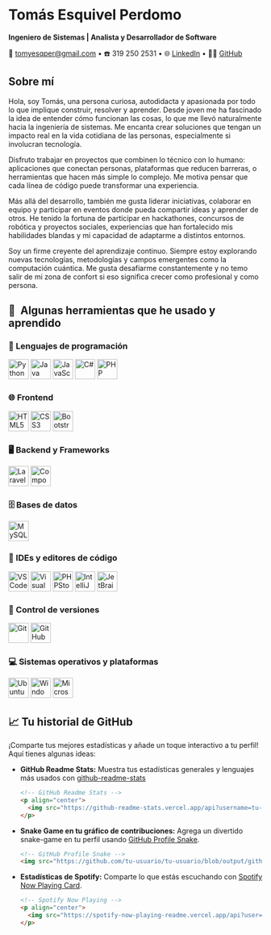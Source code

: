 # Tomás Esquivel Perdomo

**Ingeniero de Sistemas | Analista y Desarrollador de Software**

📧 [tomyesqper@gmail.com](mailto:tomyesqper@gmail.com) • ☎️ 319 250 2531 • 🌐 [LinkedIn](https://www.linkedin.com/in/tom%C3%A1s-esquivel-perdomo-46047b300/) • 🐱‍💻 [GitHub](https://github.com/TomyEsqper)

## Sobre mí

Hola, soy Tomás, una persona curiosa, autodidacta y apasionada por todo lo que implique construir, resolver y aprender. Desde joven me ha fascinado la idea de entender cómo funcionan las cosas, lo que me llevó naturalmente hacia la ingeniería de sistemas. Me encanta crear soluciones que tengan un impacto real en la vida cotidiana de las personas, especialmente si involucran tecnología.

Disfruto trabajar en proyectos que combinen lo técnico con lo humano: aplicaciones que conectan personas, plataformas que reducen barreras, o herramientas que hacen más simple lo complejo. Me motiva pensar que cada línea de código puede transformar una experiencia.

Más allá del desarrollo, también me gusta liderar iniciativas, colaborar en equipo y participar en eventos donde pueda compartir ideas y aprender de otros. He tenido la fortuna de participar en hackathones, concursos de robótica y proyectos sociales, experiencias que han fortalecido mis habilidades blandas y mi capacidad de adaptarme a distintos entornos.

Soy un firme creyente del aprendizaje continuo. Siempre estoy explorando nuevas tecnologías, metodologías y campos emergentes como la computación cuántica. Me gusta desafiarme constantemente y no temo salir de mi zona de confort si eso significa crecer como profesional y como persona.

<h2> 🚀 &nbsp;Algunas herramientas que he usado y aprendido</h2> 

### 🧠 Lenguajes de programación

<p align="left">
    <img src="https://cdn.jsdelivr.net/gh/devicons/devicon@latest/icons/python/python-original.svg" alt="Python" width="40" height="40"/>
    <img src="https://cdn.jsdelivr.net/gh/devicons/devicon@latest/icons/java/java-original.svg" alt="Java" width="40" height="40"/>
    <img src="https://cdn.jsdelivr.net/gh/devicons/devicon@latest/icons/javascript/javascript-original.svg" alt="JavaScript" width="40" height="40"/>
    <img src="https://cdn.jsdelivr.net/gh/devicons/devicon@latest/icons/csharp/csharp-original.svg" alt="C#" width="40" height="40"/>
    <img src="https://cdn.jsdelivr.net/gh/devicons/devicon@latest/icons/php/php-original.svg" alt="PHP" width="40" height="40"/>
</p>

### 🌐 Frontend

<p align="left">
    <img src="https://cdn.jsdelivr.net/gh/devicons/devicon@latest/icons/html5/html5-original.svg" alt="HTML5" width="40" height="40"/>
    <img src="https://cdn.jsdelivr.net/gh/devicons/devicon@latest/icons/css3/css3-original.svg" alt="CSS3" width="40" height="40"/>
    <img src="https://cdn.jsdelivr.net/gh/devicons/devicon@latest/icons/bootstrap/bootstrap-original.svg" alt="Bootstrap" width="40" height="40"/>
</p>

### 🖥️ Backend y Frameworks

<p align="left">
    <img src="https://cdn.jsdelivr.net/gh/devicons/devicon@latest/icons/laravel/laravel-original.svg" alt="Laravel" width="40" height="40"/>
    <img src="https://cdn.jsdelivr.net/gh/devicons/devicon@latest/icons/composer/composer-original.svg" alt="Composer" width="40" height="40"/>
</p>

### 🗄️ Bases de datos

<p align="left">
    <img src="https://cdn.jsdelivr.net/gh/devicons/devicon@latest/icons/mysql/mysql-original.svg" alt="MySQL" width="40" height="40"/>
</p>

### 🧰 IDEs y editores de código

<p align="left">
    <img src="https://cdn.jsdelivr.net/gh/devicons/devicon@latest/icons/vscode/vscode-original.svg" alt="VS Code" width="40" height="40"/>
    <img src="https://cdn.jsdelivr.net/gh/devicons/devicon@latest/icons/visualstudio/visualstudio-original.svg" alt="Visual Studio" width="40" height="40"/>
    <img src="https://cdn.jsdelivr.net/gh/devicons/devicon@latest/icons/phpstorm/phpstorm-original.svg" alt="PHPStorm" width="40" height="40"/>
    <img src="https://cdn.jsdelivr.net/gh/devicons/devicon@latest/icons/intellij/intellij-original.svg" alt="IntelliJ" width="40" height="40"/>
    <img src="https://cdn.jsdelivr.net/gh/devicons/devicon@latest/icons/jetbrains/jetbrains-original.svg" alt="JetBrains" width="40" height="40"/>
</p>

### 🔧 Control de versiones

<p align="left">
    <img src="https://cdn.jsdelivr.net/gh/devicons/devicon@latest/icons/git/git-original.svg" alt="Git" width="40" height="40"/>
    <img src="https://cdn.jsdelivr.net/gh/devicons/devicon@latest/icons/github/github-original.svg" alt="GitHub" width="40" height="40"/>
</p>    

### 💻 Sistemas operativos y plataformas

<p align="left">
    <img src="https://cdn.jsdelivr.net/gh/devicons/devicon@latest/icons/ubuntu/ubuntu-original.svg" alt="Ubuntu" width="40" height="40"/>
    <img src="https://cdn.jsdelivr.net/gh/devicons/devicon@latest/icons/windows11/windows11-original.svg" alt="Windows 11" width="40" height="40"/>
    <img src="https://cdn.jsdelivr.net/gh/devicons/devicon@latest/icons/azure/azure-original.svg" alt="Microsoft Azure" width="40" height="40"/>
</p>

## 📈 Tu historial de GitHub

¡Comparte tus mejores estadísticas y añade un toque interactivo a tu perfil! Aquí tienes algunas ideas:

* **GitHub Readme Stats:** Muestra tus estadísticas generales y lenguajes más usados con [github-readme-stats](https://github.com/anuraghazra/github-readme-stats)

  ```md
  <!-- GitHub Readme Stats -->
  <p align="center">
    <img src="https://github-readme-stats.vercel.app/api?username=tu-usuario&show_icons=true&theme=radical" alt="GitHub Stats" />
  </p>
  ```

* **Snake Game en tu gráfico de contribuciones:** Agrega un divertido snake-game en tu perfil usando [GitHub Profile Snake](https://github.com/Platane/snk).

  ```md
  <!-- GitHub Profile Snake -->
  <img src="https://github.com/tu-usuario/tu-usuario/blob/output/github-contribution-grid-snake.svg" alt="Snake Game" />
  ```

* **Estadísticas de Spotify:** Comparte lo que estás escuchando con [Spotify Now Playing Card](https://github.com/kittinan/spotify-now-playing-card).

  ```md
  <!-- Spotify Now Playing -->
  <p align="center">
    <img src="https://spotify-now-playing-readme.vercel.app/api?user=spotify_id&theme=default" alt="Spotify Now Playing" />
  </p>
  ```
